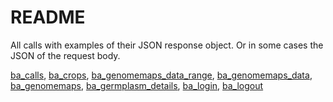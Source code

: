 # README

All calls with examples of their JSON response object. Or in some cases the JSON of the request body.

[ba_calls](https://github.com/c5sire/brapi/blob/master/inst/apidocs/ba_calls.md), [ba_crops](https://github.com/c5sire/brapi/blob/master/inst/apidocs/ba_crops.md), [ba_genomemaps_data_range](https://github.com/c5sire/brapi/blob/master/inst/apidocs/ba_genomemaps_data_range.md), [ba_genomemaps_data](https://github.com/c5sire/brapi/blob/master/inst/apidocs/ba_genomemaps_data.md), [ba_genomemaps](https://github.com/c5sire/brapi/blob/master/inst/apidocs/ba_genomemaps.md), [ba_germplasm_details](https://github.com/c5sire/brapi/blob/master/inst/apidocs/ba_germplasm_details.md), [ba_login](https://github.com/c5sire/brapi/blob/master/inst/apidocs/ba_login.md), [ba_logout](https://github.com/c5sire/brapi/blob/master/inst/apidocs/ba_logout.md)
